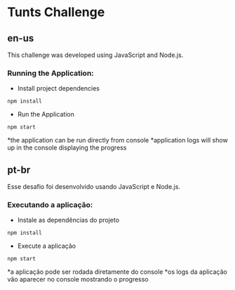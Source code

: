 # Tunts Challenge
## en-us
This challenge was developed using JavaScript and Node.js. 
###  Running the Application:
- Install project dependencies

```console
npm install
```
- Run the Application
```console
npm start
```
*the application can be run directly from console
*application logs will show up in the console displaying the progress

## pt-br
Esse desafio foi desenvolvido usando JavaScript e Node.js.
###  Executando a aplicação:
- Instale as dependências do projeto

```console
npm install
```
- Execute a aplicação
```console
npm start
```
*a aplicação pode ser rodada diretamente do console
*os logs da aplicação vão aparecer no console mostrando o progresso
